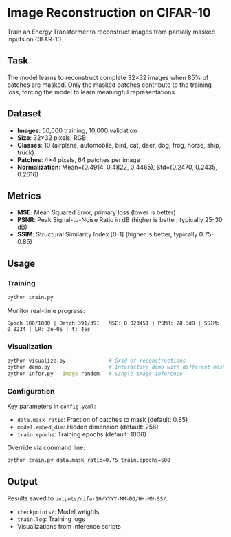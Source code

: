 # Image Reconstruction on CIFAR-10

Train an Energy Transformer to reconstruct images from partially masked inputs on CIFAR-10.

## Task

The model learns to reconstruct complete 32×32 images when 85% of patches are masked. Only the masked patches contribute to the training loss, forcing the model to learn meaningful representations.

## Dataset

- **Images**: 50,000 training, 10,000 validation
- **Size**: 32×32 pixels, RGB
- **Classes**: 10 (airplane, automobile, bird, cat, deer, dog, frog, horse, ship, truck)
- **Patches**: 4×4 pixels, 64 patches per image
- **Normalization**: Mean=(0.4914, 0.4822, 0.4465), Std=(0.2470, 0.2435, 0.2616)

## Metrics

- **MSE**: Mean Squared Error, primary loss (lower is better)
- **PSNR**: Peak Signal-to-Noise Ratio in dB (higher is better, typically 25-30 dB)
- **SSIM**: Structural Similarity Index [0-1] (higher is better, typically 0.75-0.85)

## Usage

### Training
```bash
python train.py
```

Monitor real-time progress:
```
Epoch 100/1000 | Batch 391/391 | MSE: 0.023451 | PSNR: 28.3dB | SSIM: 0.8234 | LR: 3e-05 | t: 45s
```

### Visualization
```bash
python visualize.py              # Grid of reconstructions
python demo.py                   # Interactive demo with different mask ratios
python infer.py --image random   # Single image inference
```

### Configuration

Key parameters in `config.yaml`:
- `data.mask_ratio`: Fraction of patches to mask (default: 0.85)
- `model.embed_dim`: Hidden dimension (default: 256)
- `train.epochs`: Training epochs (default: 1000)

Override via command line:
```bash
python train.py data.mask_ratio=0.75 train.epochs=500
```

## Output

Results saved to `outputs/cifar10/YYYY-MM-DD/HH-MM-SS/`:
- `checkpoints/`: Model weights
- `train.log`: Training logs
- Visualizations from inference scripts